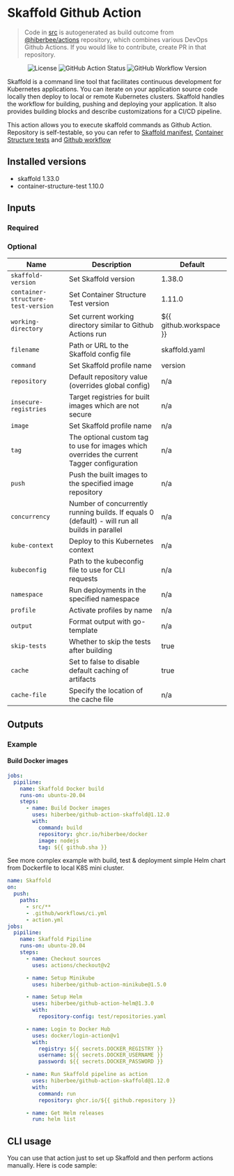 # Skaffold Github Action

> Code in [src](/src/) is autogenerated as build outcome from [@hiberbee/actions](https://github.com/hiberbee/actions) repository, which combines various DevOps Github Actions. If you would like to contribute, create PR in that repository.

<p align="center">
  <img src="https://img.shields.io/github/license/hiberbee/github-action-minikube?style=flat-square" alt="License">
  <img src="https://img.shields.io/github/workflow/status/hiberbee/github-action-minikube/CI?label=github-actions&style=flat-square" alt="GitHub Action Status">
  <img src="https://img.shields.io/github/v/tag/hiberbee/github-action-minikube?label=hiberbee%2Fgithub-action-minikube&style=flat-square" alt="GitHub Workflow Version">
</p>

Skaffold is a command line tool that facilitates continuous development for Kubernetes applications. You can iterate on your application source code locally then deploy to local or remote Kubernetes clusters. Skaffold handles the workflow for building, pushing and deploying your application. It also provides building blocks and describe customizations for a CI/CD pipeline.

This action allows you to execute skaffold commands as Github Action. Repository is self-testable, so you can refer to [Skaffold manifest](test/skaffold.yaml), [Container Structure tests](test/structure-test.yaml) and [Github workflow](.github/workflows/ci.yml)

## Installed versions

- skaffold 1.33.0
- container-structure-test 1.10.0

## Inputs

### Required

### Optional

| Name                               | Description                                                                                    | Default                 |
|------------------------------------|------------------------------------------------------------------------------------------------|-------------------------|
| `skaffold-version`                 | Set Skaffold version                                                                           | 1.38.0                  |
| `container-structure-test-version` | Set Container Structure Test version                                                           | 1.11.0                  |
| `working-directory`                | Set current working directory similar to Github Actions run                                    | ${{ github.workspace }} |
| `filename`                         | Path or URL to the Skaffold config file                                                        | skaffold.yaml           |
| `command`                          | Set Skaffold profile name                                                                      | version                 |
| `repository`                       | Default repository value (overrides global config)                                             | n/a                     |
| `insecure-registries`              | Target registries for built images which are not secure                                        | n/a                     |
| `image`                            | Set Skaffold profile name                                                                      | n/a                     |
| `tag`                              | The optional custom tag to use for images which overrides the current Tagger configuration     | n/a                     |
| `push`                             | Push the built images to the specified image repository                                        | n/a                     |
| `concurrency`                      | Number of concurrently running builds. If equals 0 (default) - will run all builds in parallel | n/a                     |
| `kube-context`                     | Deploy to this Kubernetes context                                                              | n/a                     |
| `kubeconfig`                       | Path to the kubeconfig file to use for CLI requests                                            | n/a                     |
| `namespace`                        | Run deployments in the specified namespace                                                     | n/a                     |
| `profile`                          | Activate profiles by name                                                                      | n/a                     |
| `output`                           | Format output with go-template                                                                 | n/a                     |
| `skip-tests`                       | Whether to skip the tests after building                                                       | true                    |
| `cache`                            | Set to false to disable default caching of artifacts                                           | true                    |
| `cache-file`                       | Specify the location of the cache file                                                         | n/a                     |

## Outputs

### Example

#### Build Docker images

```yaml
jobs:
  pipiline:
    name: Skaffold Docker build
    runs-on: ubuntu-20.04
    steps:
      - name: Build Docker images
        uses: hiberbee/github-action-skaffold@1.12.0
        with:
          command: build
          repository: ghcr.io/hiberbee/docker
          image: nodejs
          tag: ${{ github.sha }}
```

See more complex example with build, test & deployment simple Helm chart from Dockerfile to local K8S mini cluster.

```yaml
name: Skaffold
on:
  push:
    paths:
      - src/**
      - .github/workflows/ci.yml
      - action.yml
jobs:
  pipiline:
    name: Skaffold Pipiline
    runs-on: ubuntu-20.04
    steps:
      - name: Checkout sources
        uses: actions/checkout@v2

      - name: Setup Minikube
        uses: hiberbee/github-action-minikube@1.5.0

      - name: Setup Helm
        uses: hiberbee/github-action-helm@1.3.0
        with:
          repository-config: test/repositories.yaml

      - name: Login to Docker Hub
        uses: docker/login-action@v1
        with:
          registry: ${{ secrets.DOCKER_REGISTRY }}
          username: ${{ secrets.DOCKER_USERNAME }}
          password: ${{ secrets.DOCKER_PASSWORD }}

      - name: Run Skaffold pipeline as action
        uses: hiberbee/github-action-skaffold@1.12.0
        with:
          command: run
          repository: ghcr.io/${{ github.repository }}

      - name: Get Helm releases
        run: helm list

```

## CLI usage

You can use that action just to set up Skaffold and then perform actions manually. Here is code sample:
